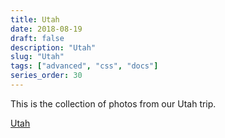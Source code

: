 ```yaml
---
title: Utah
date: 2018-08-19
draft: false
description: "Utah"
slug: "Utah"
tags: ["advanced", "css", "docs"]
series_order: 30
---
```


This is the collection of photos from our Utah trip.

[Utah](https://photos.app.goo.gl/S22USfSdhK2SjhN38)
